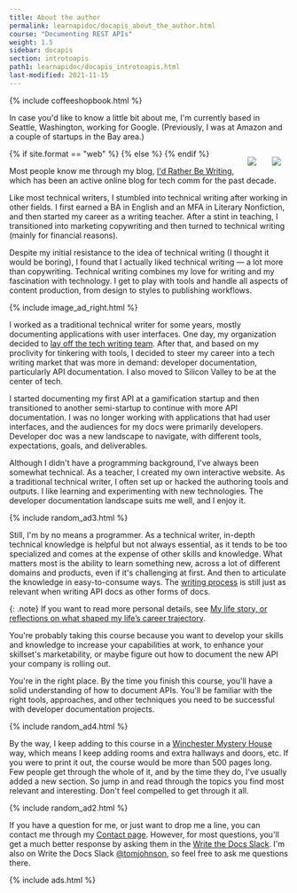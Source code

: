 ```yaml
---
title: About the author
permalink: learnapidoc/docapis_about_the_author.html
course: "Documenting REST APIs"
weight: 1.5
sidebar: docapis
section: introtoapis
path1: learnapidoc/docapis_introtoapis.html
last-modified: 2021-11-15
---
```


{% include coffeeshopbook.html %}

In case you'd like to know a little bit about me, I'm currently based in Seattle, Washington, working for Google. (Previously, I was at Amazon and a couple of startups in the Bay area.)

{% if site.format == "web" %}<img src="{{site.api_media}}/tomjohnson.jpg" class="small" style="float: right; padding:1em;"/>
{% else %}
<img src="{{site.api_media}}/tomjohnsonsmall.jpg" class="small" style="float: right; padding:1em;"/>
{% endif %}

Most people know me through my blog, [I'd Rather Be Writing](https://idratherbewriting.com), which has been an active online blog for tech comm for the past decade.

Like most technical writers, I stumbled into technical writing after working in other fields. I first earned a BA in English and an MFA in Literary Nonfiction, and then started my career as a writing teacher. After a stint in teaching, I transitioned into marketing copywriting and then turned to technical writing (mainly for financial reasons).

Despite my initial resistance to the idea of technical writing (I thought it would be boring), I found that I actually liked technical writing &mdash; a lot more than copywriting. Technical writing combines my love for writing and my fascination with technology. I get to play with tools and handle all aspects of content production, from design to styles to publishing workflows.

{% include image_ad_right.html %}

I worked as a traditional technical writer for some years, mostly documenting applications with user interfaces. One day, my organization decided to [lay off the tech writing team](https://idratherbewriting.com/blog/reflecting-seven-years-later-about-layoff-intro/). After that, and based on my proclivity for tinkering with tools, I decided to steer my career into a tech writing market that was more in demand: developer documentation, particularly API documentation. I also moved to Silicon Valley to be at the center of tech.

I started documenting my first API at a gamification startup and then transitioned to another semi-startup to continue with more API documentation. I was no longer working with applications that had user interfaces, and the audiences for my docs were primarily developers. Developer doc was a new landscape to navigate, with different tools, expectations, goals, and deliverables.

Although I didn't have a programming background, I've always been somewhat technical. As a teacher, I created my own interactive website. As a traditional technical writer, I often set up or hacked the authoring tools and outputs. I like learning and experimenting with new technologies. The developer documentation landscape suits me well, and I enjoy it.

{% include random_ad3.html %}

Still, I'm by no means a programmer. As a technical writer, in-depth technical knowledge is helpful but not always essential, as it tends to be too specialized and comes at the expense of other skills and knowledge. What matters most is the ability to learn something new, across a lot of different domains and products, even if it's challenging at first. And then to articulate the knowledge in easy-to-consume ways. The [writing process](docapis_writing_process_overview.html) is still just as relevant when writing API docs as other forms of docs.

{: .note}
If you want to read more personal details, see [My life story, or reflections on what shaped my life’s career trajectory](https://idratherbewriting.com/blog/life-story-what-shapes-your-lifes-trajectory/).


You're probably taking this course because you want to develop your skills and knowledge to increase your capabilities at work, to enhance your skillset's marketability, or maybe figure out how to document the new API your company is rolling out.

You're in the right place. By the time you finish this course, you'll have a solid understanding of how to document APIs. You'll be familiar with the right tools, approaches, and other techniques you need to be successful with developer documentation projects.

{% include random_ad4.html %}

By the way, I keep adding to this course in a [Winchester Mystery House](https://www.winchestermysteryhouse.com/sarahs-story/) way, which means I keep adding rooms and extra hallways and doors, etc. If you were to print it out, the course would be more than 500 pages long. Few people get through the whole of it, and by the time they do, I've usually added a new section. So jump in and read through the topics you find most relevant and interesting. Don't feel compelled to get through it all.

{% include random_ad2.html %}

If you have a question for me, or just want to drop me a line, you can contact me through my [Contact page](https://idratherbewriting.com/contact/). However, for most questions, you'll get a much better response by asking them in the [Write the Docs Slack](https://www.writethedocs.org/slack/). I'm also on Write the Docs Slack [@tomjohnson](https://writethedocs.slack.com/team/tomjohnson), so feel free to ask me questions there.

{% include ads.html %}
